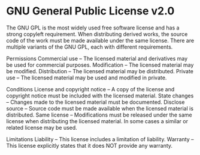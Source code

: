 GNU General Public License v2.0
===============================

The GNU GPL is the most widely used free software license and has a strong
copyleft requirement. When distributing derived works, the source code of the
work must be made available under the same license. There are multiple variants
of the GNU GPL, each with different requirements.

Permissions
Commercial use – The licensed material and derivatives may be used for
    commercial purposes.
Modification – The licensed material may be modified.
Distribution – The licensed material may be distributed.
Private use – The licensed material may be used and modified in private.

Conditions
License and copyright notice – A copy of the license and copyright notice must
    be included with the licensed material.
State changes – Changes made to the licensed material must be documented.
Disclose source – Source code must be made available when the licensed material
    is distributed.
Same license – Modifications must be released under the same license when
    distributing the licensed material. In some cases a similar or related
    license may be used.

Limitations
Liability – This license includes a limitation of liability.
Warranty – This license explicitly states that it does NOT provide any warranty.
